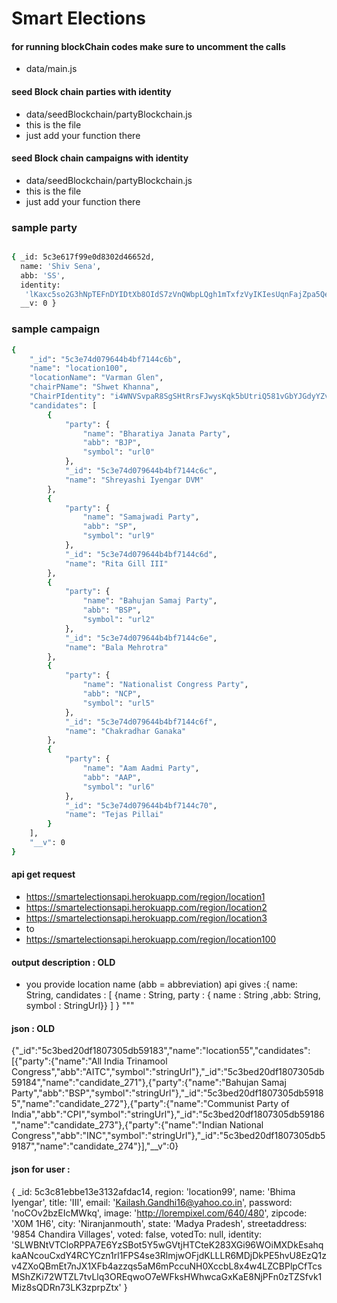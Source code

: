 # Smart Elections 

#### for running blockChain codes make sure to uncomment the calls
 - data/main.js
#### seed Block chain parties with identity
 - data/seedBlockchain/partyBlockchain.js
 - this is the file
 - just add your function there
#### seed Block chain campaigns with identity
 - data/seedBlockchain/partyBlockchain.js
 - this is the file
 - just add your function there
### sample party
```sh

{ _id: 5c3e617f99e0d8302d46652d,
  name: 'Shiv Sena',
  abb: 'SS',
  identity:
   'lKaxc5so2G3hNpTEFnDYIDtXb8OIdS7zVnQWbpLQgh1mTxfzVyIKIesUqnFajZpa5QevLFCRfSrSqckqB5fwHfjXdp1XAxygCu1XflTMIBYWMQvHqryPPzStzFhQpUPXq6AAakbSXts1mZznvipRSRdscV4woAP2lYUoARqUHR9QJpECyfGaPZymejBrpIC1D8Z8Y1CEYHce9dLOpeZ8oJFueB3zcqej5zmuK1y877ATmg6WEOBH55Q7KqKCLDqD',
  __v: 0 }
```

### sample campaign
```sh
{
    "_id": "5c3e74d079644b4bf7144c6b",
    "name": "location100",
    "locationName": "Varman Glen",
    "chairPName": "Shwet Khanna",
    "ChairPIdentity": "i4WNVSvpaR8SgSHtRrsFJwysKqk5bUtriQ581vGbYJGdyYZvTAAbApBSCHDMfnpXj7SIWxcFvJzc0RhliOaxC4lVtDZENdCEo08PHOCxjtfdcUgUdxu0oZevz0tBdHpLeLJEJfSpZ61wOMgNmUwtFTz2B1lDVi4F5bmXblR3WGbjRR8meaqzldDlosCtMYMX7GRxtpZ4Dd7duGPKz7OwT8dO0kPJI4bioRwtwDK45GbXKAVY1Ysd5tIYbfz8Hon9",
    "candidates": [
        {
            "party": {
                "name": "Bharatiya Janata Party",
                "abb": "BJP",
                "symbol": "url0"
            },
            "_id": "5c3e74d079644b4bf7144c6c",
            "name": "Shreyashi Iyengar DVM"
        },
        {
            "party": {
                "name": "Samajwadi Party",
                "abb": "SP",
                "symbol": "url9"
            },
            "_id": "5c3e74d079644b4bf7144c6d",
            "name": "Rita Gill III"
        },
        {
            "party": {
                "name": "Bahujan Samaj Party",
                "abb": "BSP",
                "symbol": "url2"
            },
            "_id": "5c3e74d079644b4bf7144c6e",
            "name": "Bala Mehrotra"
        },
        {
            "party": {
                "name": "Nationalist Congress Party",
                "abb": "NCP",
                "symbol": "url5"
            },
            "_id": "5c3e74d079644b4bf7144c6f",
            "name": "Chakradhar Ganaka"
        },
        {
            "party": {
                "name": "Aam Aadmi Party",
                "abb": "AAP",
                "symbol": "url6"
            },
            "_id": "5c3e74d079644b4bf7144c70",
            "name": "Tejas Pillai"
        }
    ],
    "__v": 0
}

```



#### api get request 
- https://smartelectionsapi.herokuapp.com/region/location1
- https://smartelectionsapi.herokuapp.com/region/location2
- https://smartelectionsapi.herokuapp.com/region/location3
 - to
 - https://smartelectionsapi.herokuapp.com/region/location100



#### output description : OLD
- you provide location name 
(abb = abbreviation)
api gives   :{
    name:    String,
    candidates : [ {name : String, party : { name : String ,abb: String, symbol : StringUrl}} ]
    }
    """
#### json : OLD
{"_id":"5c3bed20df1807305db59183","name":"location55","candidates":[{"party":{"name":"All India Trinamool Congress","abb":"AITC","symbol":"stringUrl"},"_id":"5c3bed20df1807305db59184","name":"candidate_271"},{"party":{"name":"Bahujan Samaj Party","abb":"BSP","symbol":"stringUrl"},"_id":"5c3bed20df1807305db59185","name":"candidate_272"},{"party":{"name":"Communist Party of India","abb":"CPI","symbol":"stringUrl"},"_id":"5c3bed20df1807305db59186","name":"candidate_273"},{"party":{"name":"Indian National Congress","abb":"INC","symbol":"stringUrl"},"_id":"5c3bed20df1807305db59187","name":"candidate_274"}],"__v":0}

#### json for user :
{ _id: 5c3c81ebbe13e3132afdac14,
  region: 'location99',
  name: 'Bhima Iyengar',
  title: 'III',
  email: 'Kailash.Gandhi16@yahoo.co.in',
  password: 'noCOv2bzEIcMWkq',
  image: 'http://lorempixel.com/640/480',
  zipcode: 'X0M 1H6',
  city: 'Niranjanmouth',
  state: 'Madya Pradesh',
  streetaddress: '9854 Chandira Villages',
  voted: false,
  votedTo: null,
  identity:
   'SLWBNtVTCloRPPA7E6YzSBot5Y5wGVtjHTCteK283XGi96WOiMXDkEsahqkaANcouCxdY4RCYCzn1rl1FPS4se3RlmjwOFjdKLLLR6MDjDkPE5hvU8EzQ1zv4ZXoQBmEt7nJX1XFb4azzqs5aM6mPccuNH0XccbL8x4w4LZCBPlpCfTcsMShZKi72WTZL7tvLlq3OREqwoO7eWFksHWhwcaGxKaE8NjPFn0zTZSfvk1Miz8sQDRn73LK3zprpZtx' }
